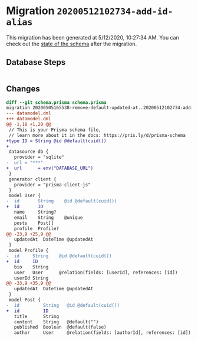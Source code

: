 # Migration `20200512102734-add-id-alias`

This migration has been generated at 5/12/2020, 10:27:34 AM.
You can check out the [state of the schema](./schema.prisma) after the migration.

## Database Steps

```sql

```

## Changes

```diff
diff --git schema.prisma schema.prisma
migration 20200505165538-remove-default-updated-at..20200512102734-add-id-alias
--- datamodel.dml
+++ datamodel.dml
@@ -1,18 +1,20 @@
 // This is your Prisma schema file,
 // learn more about it in the docs: https://pris.ly/d/prisma-schema
+type ID = String @id @default(cuid())
+
 datasource db {
   provider = "sqlite"
-  url = "***"
+  url      = env("DATABASE_URL")
 }
 generator client {
   provider = "prisma-client-js"
 }
 model User {
-  id       String    @id @default(cuid())
+  id       ID
   name     String?
   email    String    @unique
   posts    Post[]
   profile  Profile?
@@ -23,9 +25,9 @@
   updatedAt  DateTime @updatedAt
 }
 model Profile {
-  id     String    @id @default(cuid())
+  id     ID
   bio    String
   user   User      @relation(fields: [userId], references: [id])
   userId String
@@ -33,9 +35,9 @@
   updatedAt  DateTime @updatedAt
 }
 model Post {
-  id         String   @id @default(cuid())
+  id         ID
   title      String
   content    String   @default("")
   published  Boolean  @default(false)
   author     User     @relation(fields: [authorId], references: [id])
```


